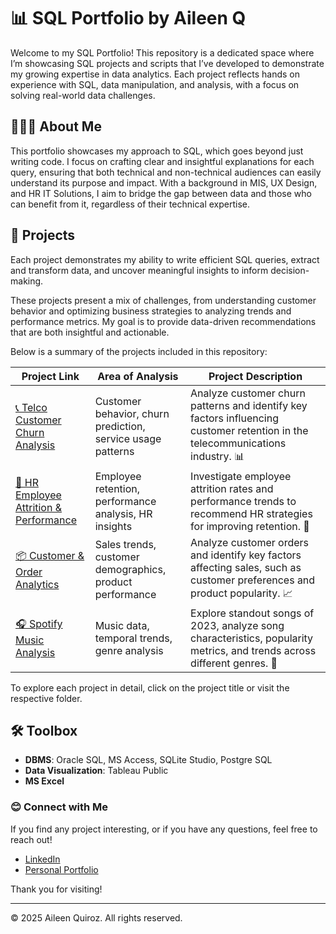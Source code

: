 # 📊 SQL Portfolio by Aileen Q

Welcome to my SQL Portfolio! This repository is a dedicated space where I’m showcasing SQL projects and scripts that I’ve developed to demonstrate my growing expertise in data analytics. Each project reflects hands on experience with SQL, data manipulation, and analysis, with a focus on solving real-world data challenges.

## 👩🏻‍💻 About Me

This portfolio showcases my approach to SQL, which goes beyond just writing code. I focus on crafting clear and insightful explanations for each query, ensuring that both technical and non-technical audiences can easily understand its purpose and impact. With a background in MIS, UX Design, and HR IT Solutions, I aim to bridge the gap between data and those who can benefit from it, regardless of their technical expertise.

## 📂 Projects

Each project demonstrates my ability to write efficient SQL queries, extract and transform data, and uncover meaningful insights to inform decision-making. 

These projects present a mix of challenges, from understanding customer behavior and optimizing business strategies to analyzing trends and performance metrics. My goal is to provide data-driven recommendations that are both insightful and actionable. 

Below is a summary of the projects included in this repository:

| Project Link | Area of Analysis | Project Description | 
|---|---|---|
|  [📞 Telco Customer Churn Analysis](./projects/telco-customer-churn/) | Customer behavior, churn prediction, service usage patterns | Analyze customer churn patterns and identify key factors influencing customer retention in the telecommunications industry. 📊 | 
|  [💼 HR Employee Attrition & Performance](./projects/hr-employee-attrition-performance/) | Employee retention, performance analysis, HR insights | Investigate employee attrition rates and performance trends to recommend HR strategies for improving retention. 💼|  
|  [📦 Customer & Order Analytics](./projects/customer-order-analytics/) | Sales trends, customer demographics, product performance | Analyze customer orders and identify key factors affecting sales, such as customer preferences and product popularity. 📈 |  
|  [🎧 Spotify Music Analysis](./projects/spotify-music-analysis/) | Music data, temporal trends, genre analysis | Explore standout songs of 2023, analyze song characteristics, popularity metrics, and trends across different genres. 🎵 |

  
To explore each project in detail, click on the project title or visit the respective folder.

## 🛠️ Toolbox

- **DBMS**: Oracle SQL, MS Access, SQLite Studio, Postgre SQL
- **Data Visualization**: Tableau Public
- **MS Excel**

### 😊 Connect with Me

If you find any project interesting, or if you have any questions, feel free to reach out!

- [LinkedIn](https://www.linkedin.com/in/yourprofile/)  
- [Personal Portfolio](https://your-portfolio-link.com)

Thank you for visiting!

---

© 2025 Aileen Quiroz. All rights reserved.
